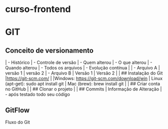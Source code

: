 # curso-frontend

# GIT
## Conceito de versionamento
| - Histórico
| - Controle de versão
| - Quem alterou
| - O que alterou
| - Quando alterou
| - Todos os arquivos
| - Evolução contínua
|
| - Arquivo A  | versão 1 | versão 2
| - Arquivo B  | Versão 1 | Versão 2
| 
| ## Instalação do Git
|https://git-scm.com/
|
|Windows: https://git-scm.com/download/win
| Linux (apt-get): sudo apt install git
| Mac (brew): brew install git
| 
| ## Criar conta no GitHub
|
| ## Clonar o projeto
|
| ## Commits
| Informação de Alteração
| - após testado todo seu código

## GitFlow
Fluxo do Git 
